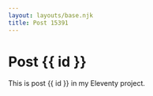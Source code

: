 ```yaml
---
layout: layouts/base.njk
title: Post 15391
---
```


# Post {{ id }}

This is post {{ id }} in my Eleventy project.
